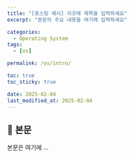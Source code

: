 ```yaml
---
title: "[포스팅 예시] 이곳에 제목을 입력하세요"
excerpt: "본문의 주요 내용을 여기에 입력하세요"

categories:
  - Operating System
tags:
  - [os]

permalink: /os/intro/

toc: true
toc_sticky: true

date: 2025-02-04
last_modified_at: 2025-02-04
---
```


## 🦥 본문

본문은 여기에 ...